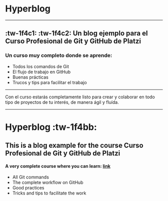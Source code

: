 # **Hyperblog**
------------
:tw-1f4c1: :tw-1f4c2:
Un blog ejemplo para el Curso Profesional de Git y GitHub de Platzi
------------
### Un curso muy completo donde se aprende:
- Todos los comandos de Git
- El flujo de trabajo en GitHub
- Buenas prácticas
- Trucos y tips para facilitar el trabajo

------------

Con el curso estarás completamente listo para crear y colaborar en todo tipo de proyectos de tu interés, de manera ágil y fluída.

------------
# Hyperblog :tw-1f4bb:
This is a blog example for the course Curso Profesional de Git y GitHub de Platzi
------------
#### A very complete course where you can learn: [link](https://platzi.com/new-home/clases/1557-git-github/19934-por-que-usar-un-sistema-de-control-de-versiones-co/ "link")
- All Git commands
- The complete workflow on GitHub
- Good practices
- Tricks and tips to facilitate the work
